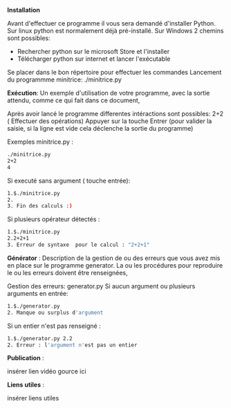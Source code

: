 **Installation** 

Avant d'effectuer ce programme il vous sera demandé d'installer Python.
Sur linux python est normalement déjà pré-installé.
Sur Windows 2 chemins sont possibles:
- Rechercher python sur le microsoft Store et l'installer
- Télécharger python sur internet et lancer l'exécutable

Se placer dans le bon répertoire pour effectuer les commandes 
Lancement du programmme minitrice:
./minitrice.py

**Exécution**: Un exemple d'utilisation de votre programme, avec la sortie attendu, comme ce qui fait dans ce document,

Après avoir lancé le programme differentes intéractions sont possibles:
2+2 ( Effectuer des opérations)
Appuyer sur la touche Entrer (pour valider la saisie, si la ligne est vide cela déclenche la sortie du programme)


Exemples minitrice.py :

````bash
./minitrice.py
2+2
4
````

Si executé sans argument ( touche entrée):

 ````bash
1.$./minitrice.py
2.
3. Fin des calculs :)
````

Si plusieurs opérateur détectés :

 ````bash
1.$./minitrice.py
2.2+2+1
3. Erreur de syntaxe  pour le calcul : "2+2+1"
````

**Générator** : Description de la gestion de ou des erreurs que vous avez mis en place sur le programme generator. La ou les procédures pour reproduire le ou les erreurs doivent être renseignées,

Gestion des erreurs:
generator.py
Si aucun argument ou plusieurs arguments en entrée:
````bash
1.$./generator.py
2. Manque ou surplus d'argument
````
 Si un entier n'est pas renseigné :
 ````bash
1.$./generator.py 2.2
2. Erreur : l'argument n'est pas un entier 
````


**Publication** : 

insérer lien vidéo gource ici

**Liens utiles** : 

insérer liens utiles 
